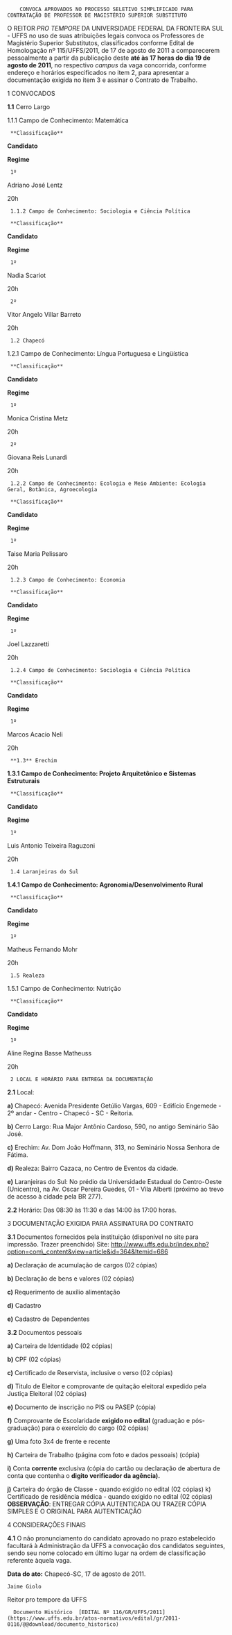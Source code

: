         CONVOCA APROVADOS NO PROCESSO SELETIVO SIMPLIFICADO PARA CONTRATAÇÃO DE PROFESSOR DE MAGISTÉRIO SUPERIOR SUBSTITUTO  

O REITOR *PRO TEMPORE* DA UNIVERSIDADE FEDERAL DA FRONTEIRA SUL - UFFS no uso de suas atribuições legais convoca os Professores de Magistério Superior Substitutos, classificados conforme Edital de Homologação nº 115/UFFS/2011, de 17 de agosto de 2011 a comparecerem pessoalmente a partir da publicação deste **até às 17 horas do dia 19 de agosto de 2011**, no respectivo *campus* da vaga concorrida, conforme endereço e horários especificados no item 2, para apresentar a documentação exigida no item 3 e assinar o Contrato de Trabalho.

 1 CONVOCADOS

 **1.1** Cerro Largo

 1.1.1 Campo de Conhecimento: Matemática

     **Classificação**

   **Candidato**

   **Regime**

     1º 

   Adriano José Lentz

   20h

     1.1.2 Campo de Conhecimento: Sociologia e Ciência Política

     **Classificação**

   **Candidato**

   **Regime**

     1º 

   Nadia Scariot

   20h

     2º 

   Vitor Angelo Villar Barreto

   20h

     1.2 Chapecó

 1.2.1 Campo de Conhecimento: Língua Portuguesa e Lingüística

     **Classificação**

   **Candidato**

   **Regime**

     1º 

   Monica Cristina Metz

   20h

     2º 

   Giovana Reis Lunardi

   20h

     1.2.2 Campo de Conhecimento: Ecologia e Meio Ambiente: Ecologia Geral, Botânica, Agroecologia

     **Classificação**

   **Candidato**

   **Regime**

     1º 

   Taise Maria Pelissaro

   20h

     1.2.3 Campo de Conhecimento: Economia

     **Classificação**

   **Candidato**

   **Regime**

     1º 

   Joel Lazzaretti

   20h

     1.2.4 Campo de Conhecimento: Sociologia e Ciência Política

     **Classificação**

   **Candidato**

   **Regime**

     1º 

   Marcos Acacio Neli

   20h

     **1.3** Erechim

 **1.3.1 Campo de Conhecimento: Projeto Arquitetônico e Sistemas** **Estruturais**

     **Classificação**

   **Candidato**

   **Regime**

     1º 

   Luis Antonio Teixeira Raguzoni

   20h

     1.4 Laranjeiras do Sul

 **1.4.1 Campo de Conhecimento: Agronomia/Desenvolvimento** **Rural**

     **Classificação**

   **Candidato**

   **Regime**

     1º 

   Matheus Fernando Mohr

   20h

     1.5 Realeza

 1.5.1 Campo de Conhecimento: Nutrição

     **Classificação**

   **Candidato**

   **Regime**

     1º 

   Aline Regina Basse Matheuss

   20h

     2 LOCAL E HORÁRIO PARA ENTREGA DA DOCUMENTAÇÃO

 **2.1** Local:

 **a)** Chapecó: Avenida Presidente Getúlio Vargas, 609 - Edifício Engemede - 2º andar - Centro - Chapecó - SC - Reitoria.

 **b)** Cerro Largo: Rua Major Antônio Cardoso, 590, no antigo Seminário São José.

 **c)** Erechim: Av. Dom João Hoffmann, 313, no Seminário Nossa Senhora de Fátima.

 **d)** Realeza: Bairro Cazaca, no Centro de Eventos da cidade.

 **e)** Laranjeiras do Sul: No prédio da Universidade Estadual do Centro-Oeste (Unicentro), na Av. Oscar Pereira Guedes, 01 - Vila Alberti (próximo ao trevo de acesso à cidade pela BR 277).

 **2.2** Horário: Das 08:30 às 11:30 e das 14:00 às 17:00 horas.

 3 DOCUMENTAÇÃO EXIGIDA PARA ASSINATURA DO CONTRATO

 **3.1** Documentos fornecidos pela instituição (disponível no site para impressão. Trazer preenchido) Site: http://www.uffs.edu.br/index.php?option=com\_content&view=article&id=364&Itemid=686

 **a)** Declaração de acumulação de cargos (02 cópias)

 **b)** Declaração de bens e valores (02 cópias)

 **c)** Requerimento de auxílio alimentação

 **d)** Cadastro

 **e)** Cadastro de Dependentes

 **3.2** Documentos pessoais

 **a)** Carteira de Identidade (02 cópias)

 **b)** CPF (02 cópias)

 **c)** Certificado de Reservista, inclusive o verso (02 cópias)

 **d)** Titulo de Eleitor e comprovante de quitação eleitoral expedido pela Justiça Eleitoral (02 cópias)

 **e)** Documento de inscrição no PIS ou PASEP (cópia)

 **f)** Comprovante de Escolaridade **exigido no edital** (graduação e pós- graduação) para o exercício do cargo (02 cópias)

 **g)** Uma foto 3x4 de frente e recente

 **h)** Carteira de Trabalho (página com foto e dados pessoais) (cópia)

 **i)** Conta **corrente** exclusiva (cópia do cartão ou declaração de abertura de conta que contenha o **digito verificador da agência).**

 **j)** Carteira do órgão de Classe - quando exigido no edital (02 cópias) k) Certificado de residência médica - quando exigido no edital (02 cópias) **OBSERVAÇÃO**: ENTREGAR CÓPIA AUTENTICADA OU TRAZER CÓPIA SIMPLES E O ORIGINAL PARA AUTENTICAÇÃO

 4 CONSIDERAÇÕES FINAIS

 **4.1** O não pronunciamento do candidato aprovado no prazo estabelecido facultará à Administração da UFFS a convocação dos candidatos seguintes, sendo seu nome colocado em último lugar na ordem de classificação referente àquela vaga.

  

   **Data do ato:** Chapecó-SC, 17 de agosto de 2011.   
 

    Jaime Giolo   
 Reitor pro tempore da UFFS 

      Documento Histórico  [EDITAL Nº 116/GR/UFFS/2011](https://www.uffs.edu.br/atos-normativos/edital/gr/2011-0116/@@download/documento_historico)     
      